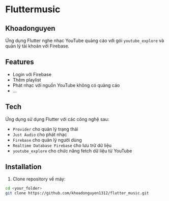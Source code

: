 # Fluttermusic

## Khoadonguyen

Ứng dụng Flutter nghe nhạc YouTube quảng cáo với gói `youtube_explore` và quản lý tài khoản với Firebase.

## Features

- Login với Firebase
- Thêm playlist
- Phát nhạc với nguồn YouTube không có quảng cáo
- ...

## Tech

Ứng dụng sử dụng Flutter với các công nghệ sau:

- `Provider` cho quản lý trạng thái
- `Just Audio` cho phát nhạc
- `Firebase` cho quản lý người dùng
- `Realtime Database Firebase` cho lưu trữ dữ liệu
- `youtube_explore` cho chức năng fetch dữ liệu từ YouTube

## Installation

1. Clone repository về máy:

```sh
cd <your_folder>
git clone https://github.com/khoadonguyen1312/flutter_music.git
